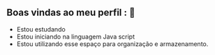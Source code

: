 ## Boas vindas ao meu perfil : 💙

- Estou estudando
- Estou iniciando na linguagem Java script
- Estou utilizando esse espaço para organização e armazenamento.
